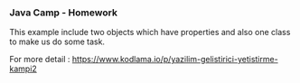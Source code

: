 ### Java Camp - Homework

This example include two objects which have properties and also one class to make us do some task.  

For more detail : https://www.kodlama.io/p/yazilim-gelistirici-yetistirme-kampi2
